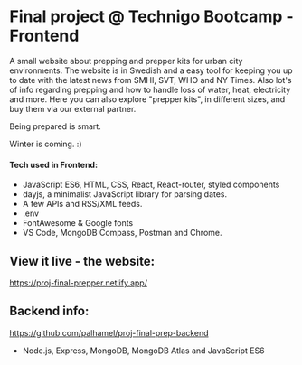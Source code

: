 # Final project @ Technigo Bootcamp - Frontend

A small website about prepping and prepper kits for urban city environments. 
The website is in Swedish and a easy tool for keeping you up to date with the latest news from SMHI, SVT, WHO and NY Times.
Also lot's of info regarding prepping and how to handle loss of water, heat, electricity and more.
Here you can also explore "prepper kits", in different sizes, and buy them via our external partner.

Being prepared is smart. 

Winter is coming. :)

#### Tech used in Frontend: 
- JavaScript ES6, HTML, CSS, React, React-router, styled components
- dayjs, a minimalist JavaScript library for parsing dates.
- A few APIs and RSS/XML feeds.
- .env 
- FontAwesome & Google fonts
- VS Code, MongoDB Compass, Postman and Chrome.

## View it live - the website:
https://proj-final-prepper.netlify.app/

## Backend info:
https://github.com/palhamel/proj-final-prep-backend
- Node.js, Express, MongoDB, MongoDB Atlas and JavaScript ES6

